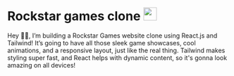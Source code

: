 # Rockstar games clone <img src='https://www.google.com/search?q=rockstar+logo+png&client=ms-android-xiaomi-rvo2&sca_esv=7e370cf0159e2ba3&sxsrf=ADLYWIJr30BaxZ97DxEL1ZkR3iXfoQrYtA%3A1727981068070&ei=DOb-ZtD7A_aZseMP9s_doQc&oq=rockstar+logo+&gs_lp=EhNtb2JpbGUtZ3dzLXdpei1zZXJwIg5yb2Nrc3RhciBsb2dvICoCCAAyChAjGIAEGCcYigUyBRAAGIAEMgUQABiABDIKEAAYgAQYFBiHAjIFEAAYgAQyBRAAGIAEMgUQABiABDIFEAAYgARIhiFQtQdY9QpwAXgBkAEAmAGHA6ABtAeqAQcwLjEuMC4yuAEByAEA-AEBmAICoAKmA8ICChAAGLADGNYEGEfCAg0QABiABBiwAxhDGIoFmAMAiAYBkAYNkgcFMS4zLTGgB4wS&sclient=mobile-gws-wiz-serp#vhid=pq6EZziTwgfZXM&vssid=_Eub-ZvP2L9avseMPhI68uQc_43' height='30px'/>
Hey 👋😊, I’m building a Rockstar Games website clone using React.js and Tailwind! It’s going to have all those sleek game showcases, cool animations, and a responsive layout, just like the real thing. Tailwind makes styling super fast, and React helps with dynamic content, so it's gonna look amazing on all devices!



